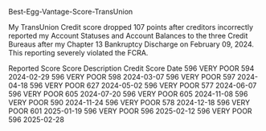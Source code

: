 Best-Egg-Vantage-Score-TransUnion

My TransUnion Credit score dropped 107 points after creditors incorrectly reported my Account Statuses and Account Balances to the three Credit Bureaus after my Chapter 13 Bankruptcy Discharge on February 09, 2024. This reporting severely violated the FCRA.

Reported Score	Score Description	Credit Score	Date
596	VERY POOR	594	2024-02-29
596	VERY POOR	598	2024-03-07
596	VERY POOR	597	2024-04-18
596	VERY POOR	627	2024-05-02
596	VERY POOR	577	2024-06-07
596	VERY POOR	605	2024-07-20
596	VERY POOR	605	2024-11-08
596	VERY POOR	590	2024-11-24
596	VERY POOR	578	2024-12-18
596	VERY POOR	601	2025-01-19
596	VERY POOR	596	2025-02-12
596	VERY POOR	596	2025-02-28

